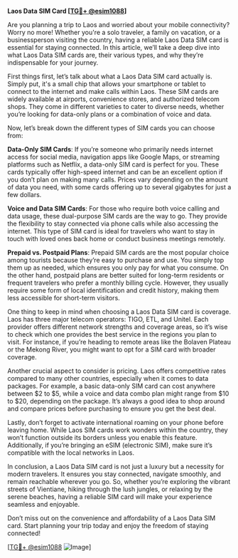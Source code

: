 **Laos Data SIM Card [[TG💪+ @esim1088](https://t.me/s/esim1088)]**

Are you planning a trip to Laos and worried about your mobile connectivity? Worry no more! Whether you're a solo traveler, a family on vacation, or a businessperson visiting the country, having a reliable Laos Data SIM card is essential for staying connected. In this article, we’ll take a deep dive into what Laos Data SIM cards are, their various types, and why they’re indispensable for your journey.

First things first, let’s talk about what a Laos Data SIM card actually is. Simply put, it's a small chip that allows your smartphone or tablet to connect to the internet and make calls within Laos. These SIM cards are widely available at airports, convenience stores, and authorized telecom shops. They come in different varieties to cater to diverse needs, whether you’re looking for data-only plans or a combination of voice and data.

Now, let’s break down the different types of SIM cards you can choose from:

**Data-Only SIM Cards**: If you’re someone who primarily needs internet access for social media, navigation apps like Google Maps, or streaming platforms such as Netflix, a data-only SIM card is perfect for you. These cards typically offer high-speed internet and can be an excellent option if you don’t plan on making many calls. Prices vary depending on the amount of data you need, with some cards offering up to several gigabytes for just a few dollars.

**Voice and Data SIM Cards**: For those who require both voice calling and data usage, these dual-purpose SIM cards are the way to go. They provide the flexibility to stay connected via phone calls while also accessing the internet. This type of SIM card is ideal for travelers who want to stay in touch with loved ones back home or conduct business meetings remotely.

**Prepaid vs. Postpaid Plans**: Prepaid SIM cards are the most popular choice among tourists because they’re easy to purchase and use. You simply top them up as needed, which ensures you only pay for what you consume. On the other hand, postpaid plans are better suited for long-term residents or frequent travelers who prefer a monthly billing cycle. However, they usually require some form of local identification and credit history, making them less accessible for short-term visitors.

One thing to keep in mind when choosing a Laos Data SIM card is coverage. Laos has three major telecom operators: TIGO, ETL, and Unitel. Each provider offers different network strengths and coverage areas, so it’s wise to check which one provides the best service in the regions you plan to visit. For instance, if you’re heading to remote areas like the Bolaven Plateau or the Mekong River, you might want to opt for a SIM card with broader coverage.

Another crucial aspect to consider is pricing. Laos offers competitive rates compared to many other countries, especially when it comes to data packages. For example, a basic data-only SIM card can cost anywhere between $2 to $5, while a voice and data combo plan might range from $10 to $20, depending on the package. It’s always a good idea to shop around and compare prices before purchasing to ensure you get the best deal.

Lastly, don’t forget to activate international roaming on your phone before leaving home. While Laos SIM cards work wonders within the country, they won’t function outside its borders unless you enable this feature. Additionally, if you’re bringing an eSIM (electronic SIM), make sure it’s compatible with the local networks in Laos.

In conclusion, a Laos Data SIM card is not just a luxury but a necessity for modern travelers. It ensures you stay connected, navigate smoothly, and remain reachable wherever you go. So, whether you’re exploring the vibrant streets of Vientiane, hiking through the lush jungles, or relaxing by the serene beaches, having a reliable SIM card will make your experience seamless and enjoyable.

Don’t miss out on the convenience and affordability of a Laos Data SIM card. Start planning your trip today and enjoy the freedom of staying connected! 

[[TG💪+ @esim1088](https://t.me/s/esim1088) ![Image](https://i.postimg.cc/Y0z9fWf4/image.png)]